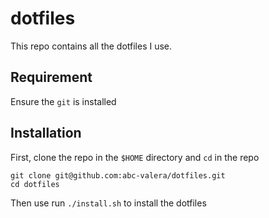 # dotfiles

This repo contains all the dotfiles I use.

## Requirement

Ensure the `git` is installed

## Installation

First, clone the repo in the `$HOME` directory and `cd` in the repo

```
git clone git@github.com:abc-valera/dotfiles.git
cd dotfiles
```

Then use run `./install.sh` to install the dotfiles
